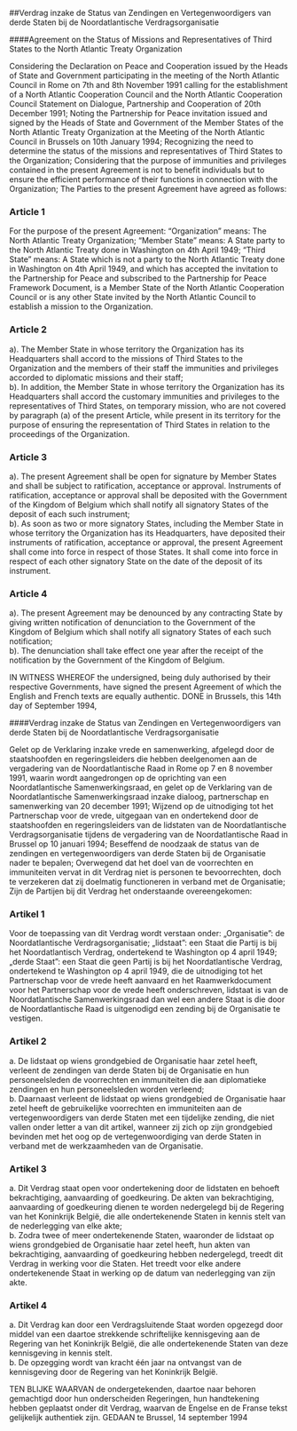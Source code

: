 <meta http-equiv='Content-Type' content='text/html; charset=utf-8' />

##Verdrag inzake de Status van Zendingen en Vertegenwoordigers van derde Staten bij de Noordatlantische Verdragsorganisatie

####Agreement on the Status of Missions and Representatives of Third States to the North Atlantic Treaty Organization

Considering the Declaration on Peace and Cooperation issued by the Heads of State and Government participating in the meeting of the North Atlantic Council in Rome on 7th and 8th November 1991 calling for the establishment of a North Atlantic Cooperation Council and the North Atlantic Cooperation Council Statement on Dialogue, Partnership and Cooperation of 20th December 1991; Noting the Partnership for Peace invitation issued and signed by the Heads of State and Government of the Member States of the North Atlantic Treaty Organization at the Meeting of the North Atlantic Council in Brussels on 10th January 1994; Recognizing the need to determine the status of the missions and representatives of Third States to the Organization; Considering that the purpose of immunities and privileges contained in the present Agreement is not to benefit individuals but to ensure the efficient performance of their functions in connection with the Organization; The Parties to the present Agreement have agreed as follows:    

### Article  1  

For the purpose of the present Agreement: “Organization” means: The North Atlantic Treaty Organization; “Member State” means: A State party to the North Atlantic Treaty done in Washington on 4th April 1949; “Third State” means: A State which is not a party to the North Atlantic Treaty done in Washington on 4th April 1949, and which has accepted the invitation to the Partnership for Peace and subscribed to the Partnership for Peace Framework Document, is a Member State of the North Atlantic Cooperation Council or is any other State invited by the North Atlantic Council to establish a mission to the Organization. 

### Article  2  

a).  The Member State in whose territory the Organization has its Headquarters shall accord to the missions of Third States to the Organization and the members of their staff the immunities and privileges accorded to diplomatic missions and their staff;   
b).  In addition, the Member State in whose territory the Organization has its Headquarters shall accord the customary immunities and privileges to the representatives of Third States, on temporary mission, who are not covered by paragraph (a) of the present Article, while present in its territory for the purpose of ensuring the representation of Third States in relation to the proceedings of the Organization.  

### Article  3  

a).  The present Agreement shall be open for signature by Member States and shall be subject to ratification, acceptance or approval. Instruments of ratification, acceptance or approval shall be deposited with the Government of the Kingdom of Belgium which shall notify all signatory States of the deposit of each such instrument;   
b).  As soon as two or more signatory States, including the Member State in whose territory the Organization has its Headquarters, have deposited their instruments of ratification, acceptance or approval, the present Agreement shall come into force in respect of those States. It shall come into force in respect of each other signatory State on the date of the deposit of its instrument.  

### Article  4  

a).  The present Agreement may be denounced by any contracting State by giving written notification of denunciation to the Government of the Kingdom of Belgium which shall notify all signatory States of each such notification;   
b).  The denunciation shall take effect one year after the receipt of the notification by the Government of the Kingdom of Belgium.  

IN WITNESS WHEREOF the undersigned, being duly authorised by their respective Governments, have signed the present Agreement of which the English and French texts are equally authentic. DONE in Brussels, this 14th day of September 1994,  

####Verdrag inzake de Status van Zendingen en Vertegenwoordigers van derde Staten bij de Noordatlantische Verdragsorganisatie

Gelet op de Verklaring inzake vrede en samenwerking, afgelegd door de staatshoofden en regeringsleiders die hebben deelgenomen aan de vergadering van de Noordatlantische Raad in Rome op 7 en 8 november 1991, waarin wordt aangedrongen op de oprichting van een Noordatlantische Samenwerkingsraad, en gelet op de Verklaring van de Noordatlantische Samenwerkingsraad inzake dialoog, partnerschap en samenwerking van 20 december 1991; Wijzend op de uitnodiging tot het Partnerschap voor de vrede, uitgegaan van en ondertekend door de staatshoofden en regeringsleiders van de lidstaten van de Noordatlantische Verdragsorganisatie tijdens de vergadering van de Noordatlantische Raad in Brussel op 10 januari 1994;  Beseffend de noodzaak de status van de zendingen en vertegenwoordigers van derde Staten bij de Organisatie nader te bepalen; Overwegend dat het doel van de voorrechten en immuniteiten vervat in dit Verdrag niet is personen te bevoorrechten, doch te verzekeren dat zij doelmatig functioneren in verband met de Organisatie; Zijn de Partijen bij dit Verdrag het onderstaande overeengekomen:    

### Artikel  1  

Voor de toepassing van dit Verdrag wordt verstaan onder: „Organisatie”: de Noordatlantische Verdragsorganisatie; „lidstaat”: een Staat die Partij is bij het Noordatlantisch Verdrag, ondertekend te Washington op 4 april 1949; „derde Staat”: een Staat die geen Partij is bij het Noordatlantische Verdrag, ondertekend te Washington op 4 april 1949, die de uitnodiging tot het Partnerschap voor de vrede heeft aanvaard en het Raamwerkdocument voor het Partnerschap voor de vrede heeft onderschreven, lidstaat is van de Noordatlantische Samenwerkingsraad dan wel een andere Staat is die door de Noordatlantische Raad is uitgenodigd een zending bij de Organisatie te vestigen. 

### Artikel  2  

a.  De lidstaat op wiens grondgebied de Organisatie haar zetel heeft, verleent de zendingen van derde Staten bij de Organisatie en hun personeelsleden de voorrechten en immuniteiten die aan diplomatieke zendingen en hun personeelsleden worden verleend;   
b.  Daarnaast verleent de lidstaat op wiens grondgebied de Organisatie haar zetel heeft de gebruikelijke voorrechten en immuniteiten aan de vertegenwoordigers van derde Staten met een tijdelijke zending, die niet vallen onder letter a van dit artikel, wanneer zij zich op zijn grondgebied bevinden met het oog op de vertegenwoordiging van derde Staten in verband met de werkzaamheden van de Organisatie.  

### Artikel  3  

a.  Dit Verdrag staat open voor ondertekening door de lidstaten en behoeft bekrachtiging, aanvaarding of goedkeuring. De akten van bekrachtiging, aanvaarding of goedkeuring dienen te worden nedergelegd bij de Regering van het Koninkrijk België, die alle ondertekenende Staten in kennis stelt van de nederlegging van elke akte;   
b.  Zodra twee of meer ondertekenende Staten, waaronder de lidstaat op wiens grondgebied de Organisatie haar zetel heeft, hun akten van bekrachtiging, aanvaarding of goedkeuring hebben nedergelegd, treedt dit Verdrag in werking voor die Staten. Het treedt voor elke andere ondertekenende Staat in werking op de datum van nederlegging van zijn akte.  

### Artikel  4  

a.  Dit Verdrag kan door een Verdragsluitende Staat worden opgezegd door middel van een daartoe strekkende schriftelijke kennisgeving aan de Regering van het Koninkrijk België, die alle ondertekenende Staten van deze kennisgeving in kennis stelt.   
b.  De opzegging wordt van kracht één jaar na ontvangst van de kennisgeving door de Regering van het Koninkrijk België.  

TEN BLIJKE WAARVAN de ondergetekenden, daartoe naar behoren gemachtigd door hun onderscheiden Regeringen, hun handtekening hebben geplaatst onder dit Verdrag, waarvan de Engelse en de Franse tekst gelijkelijk authentiek zijn. GEDAAN te Brussel, 14 september 1994  

